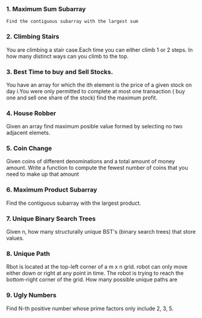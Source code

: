 ### 1. Maximum Sum Subarray 
`Find the contiguous subarray with the largest sum`
### 2. Climbing Stairs
You are climbing a stair case.Each time you can either climb 1 or 2 steps. In how many distinct ways can you climb to the top.
### 3. Best Time to buy and Sell Stocks.
You have an array for which the ith element is the price of a given stock on day i.You were only permitted to complete at most one transaction ( buy one and sell one share of the stock) find the maximum profit.
### 4. House Robber 
Given an array find maximum posible value formed by selecting no two adjacent elemets.
### 5. Coin Change
Given coins of different denominations and a total amount of money amount. Write a function to compute the fewest number of coins that you need to make up that amount
### 6. Maximum Product Subarray
Find the contiguous subarray with the largest product.
### 7. Unique Binary Search Trees
Given n, how many structurally unique BST's (binary search trees) that store values.
### 8. Unique Path
Rbot is located at the top-left corner of a m x n grid. robot can only move either down or right at any point in time. The robot is trying to reach the bottom-right corner of the grid. How many possible unique paths are
### 9. Ugly Numbers
Find N-th positive number whose prime factors only include 2, 3, 5. 






